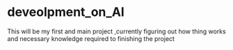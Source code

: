 # deveolpment_on_AI
This will be my first and main project ,currently figuring out how thing works and necessary knowledge required to finishing the project  
